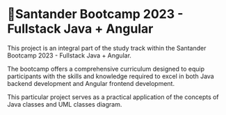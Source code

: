 
# 📘Santander Bootcamp 2023 - Fullstack Java + Angular


This project is an integral part of the study track within the Santander Bootcamp 2023 - Fullstack Java + Angular. 

The bootcamp offers a comprehensive curriculum designed to equip participants with the skills and knowledge required to excel in both Java backend development and Angular frontend development. 

This particular project serves as a practical application of the concepts of Java classes and UML classes diagram.
